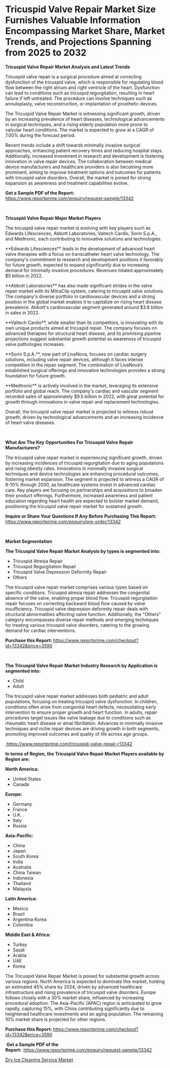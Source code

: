 <p><h1>Tricuspid Valve Repair Market Size Furnishes Valuable Information Encompassing Market Share, Market Trends, and Projections Spanning from 2025 to 2032</h1></p><p><strong>Tricuspid Valve Repair Market Analysis and Latest Trends</strong></p>
<p><p>Tricuspid valve repair is a surgical procedure aimed at correcting dysfunction of the tricuspid valve, which is responsible for regulating blood flow between the right atrium and right ventricle of the heart. Dysfunction can lead to conditions such as tricuspid regurgitation, resulting in heart failure if left untreated. The procedure can involve techniques such as annuloplasty, valve reconstruction, or implantation of prosthetic devices. </p><p>The Tricuspid Valve Repair Market is witnessing significant growth, driven by an increasing prevalence of heart diseases, technological advancements in surgical techniques, and a rising elderly population more prone to valvular heart conditions. The market is expected to grow at a CAGR of 7.00% during the forecast period. </p><p>Recent trends include a shift towards minimally invasive surgical approaches, enhancing patient recovery times and reducing hospital stays. Additionally, increased investment in research and development is fostering innovation in valve repair devices. The collaboration between medical device manufacturers and healthcare providers is also becoming more prominent, aiming to improve treatment options and outcomes for patients with tricuspid valve disorders. Overall, the market is poised for strong expansion as awareness and treatment capabilities evolve.</p></p>
<p><strong>Get a Sample PDF of the Report:&nbsp;</strong> <a href="https://www.reportprime.com/enquiry/request-sample/13342?utm_campaign=2724&utm_medium=2&utm_source=Github&utm_content=ia&utm_term=20032025&utm_id=tricuspid-valve-repair">https://www.reportprime.com/enquiry/request-sample/13342</a></p>
<p>&nbsp;</p>
<p><strong>Tricuspid Valve Repair Major Market Players</strong></p>
<p><p>The tricuspid valve repair market is evolving with key players such as Edwards Lifesciences, Abbott Laboratories, Valtech Cardio, Sorin S.p.A., and Medtronic, each contributing to innovative solutions and technologies. </p><p>**Edwards Lifesciences** leads in the development of advanced heart valve therapies with a focus on transcatheter heart valve technology. The company's commitment to research and development positions it favorably for future growth, expected to expand significantly due to increasing demand for minimally invasive procedures. Revenues totaled approximately $5 billion in 2022.</p><p>**Abbott Laboratories** has also made significant strides in the valve repair market with its MitraClip system, catering to tricuspid valve solutions. The company's diverse portfolio in cardiovascular devices and a strong position in the global market enables it to capitalize on rising heart disease prevalence. Abbott's cardiovascular segment generated around $3.8 billion in sales in 2022.</p><p>**Valtech Cardio**, while smaller than its competitors, is innovating with its own unique products aimed at tricuspid repair. The company focuses on advanced therapies for structural heart disease, and its promising pipeline projections suggest substantial growth potential as awareness of tricuspid valve pathologies increases. </p><p>**Sorin S.p.A.**, now part of LivaNova, focuses on cardiac surgery solutions, including valve repair devices, although it faces intense competition in the repair segment. The combination of LivaNova’s established surgical offerings and innovative technologies provides a strong foundation for future growth.</p><p>**Medtronic** is actively involved in the market, leveraging its extensive portfolio and global reach. The company's cardiac and vascular segment recorded sales of approximately $9.5 billion in 2022, with great potential for growth through innovations in valve repair and replacement technologies.</p><p>Overall, the tricuspid valve repair market is projected to witness robust growth, driven by technological advancements and an increasing incidence of heart valve diseases.</p></p>
<p>&nbsp;</p>
<p><strong>What Are The Key Opportunities For Tricuspid Valve Repair Manufacturers?</strong></p>
<p><p>The tricuspid valve repair market is experiencing significant growth, driven by increasing incidences of tricuspid regurgitation due to aging populations and rising obesity rates. Innovations in minimally invasive surgical techniques and device technologies are enhancing procedural outcomes, fostering market expansion. The segment is projected to witness a CAGR of 8-10% through 2030, as healthcare systems invest in advanced cardiac care. Key players are focusing on partnerships and acquisitions to broaden their product offerings. Furthermore, increased awareness and patient education regarding heart health are expected to bolster market demand, positioning the tricuspid valve repair market for sustained growth.</p></p>
<p><strong>Inquire or Share Your Questions If Any Before Purchasing This Report:</strong> <a href="https://www.reportprime.com/enquiry/pre-order/13342?utm_campaign=2724&utm_medium=2&utm_source=Github&utm_content=ia&utm_term=20032025&utm_id=tricuspid-valve-repair">https://www.reportprime.com/enquiry/pre-order/13342</a></p>
<p>&nbsp;</p>
<p><strong>Market Segmentation</strong></p>
<p><strong>The Tricuspid Valve Repair Market Analysis by types is segmented into:</strong></p>
<p><ul><li>Tricuspid Atresia Repair</li><li>Tricuspid Regurgitation Repair</li><li>Tricuspid Valve Depression Deformity Repair</li><li>Others</li></ul></p>
<p><p>The tricuspid valve repair market comprises various types based on specific conditions. Tricuspid atresia repair addresses the congenital absence of the valve, enabling proper blood flow. Tricuspid regurgitation repair focuses on correcting backward blood flow caused by valve insufficiency. Tricuspid valve depression deformity repair deals with structural abnormalities affecting valve function. Additionally, the "Others" category encompasses diverse repair methods and emerging techniques for treating various tricuspid valve disorders, catering to the growing demand for cardiac interventions.</p></p>
<p><strong>Purchase this Report:&nbsp;</strong><a href="https://www.reportprime.com/checkout?id=13342&price=3590&utm_campaign=2724&utm_medium=2&utm_source=Github&utm_content=ia&utm_term=20032025&utm_id=tricuspid-valve-repair">https://www.reportprime.com/checkout?id=13342&price=3590</a></p>
<p>&nbsp;</p>
<p><strong>The Tricuspid Valve Repair Market Industry Research by Application is segmented into:</strong></p>
<p><ul><li>Child</li><li>Adult</li></ul></p>
<p><p>The tricuspid valve repair market addresses both pediatric and adult populations, focusing on treating tricuspid valve dysfunction. In children, conditions often arise from congenital heart defects, necessitating early intervention to ensure proper growth and heart function. In adults, repair procedures target issues like valve leakage due to conditions such as rheumatic heart disease or atrial fibrillation. Advances in minimally invasive techniques and niche repair devices are driving growth in both segments, promoting improved outcomes and quality of life across age groups.</p></p>
<p><a href="https://www.reportprime.com/tricuspid-valve-repair-r13342?utm_campaign=2724&utm_medium=2&utm_source=Github&utm_content=ia&utm_term=20032025&utm_id=tricuspid-valve-repair">&nbsp;https://www.reportprime.com/tricuspid-valve-repair-r13342</a></p>
<p><strong>In terms of Region, the Tricuspid Valve Repair Market Players available by Region are:</strong></p>
<p>
    <p> <strong> North America: </strong>
        <ul>
            <li>United States</li>
            <li>Canada</li>
        </ul>
        </p> 
    <p> <strong> Europe: </strong>
        <ul>
            <li>Germany</li>
            <li>France</li>
            <li>U.K.</li>
            <li>Italy</li>
            <li>Russia</li>
        </ul>
        </p> 
    <p> <strong> Asia-Pacific: </strong>
        <ul>
            <li>China</li>
            <li>Japan</li>
            <li>South Korea</li>
            <li>India</li>
            <li>Australia</li>
            <li>China Taiwan</li>
            <li>Indonesia</li>
            <li>Thailand</li>
            <li>Malaysia</li>
        </ul>
        </p> 
    <p> <strong> Latin America: </strong>
        <ul>
            <li>Mexico</li>
            <li>Brazil</li>
            <li>Argentina Korea</li>
            <li>Colombia</li>
        </ul>
        </p> 
    <p> <strong> Middle East & Africa: </strong>
        <ul>
            <li>Turkey</li>
            <li>Saudi</li>
            <li>Arabia</li>
            <li>UAE</li>
            <li>Korea</li>
        </ul>
    </p>
    </p>
<p><p>The Tricuspid Valve Repair Market is poised for substantial growth across various regions. North America is expected to dominate this market, holding an estimated 45% share by 2024, driven by advanced healthcare infrastructure and rising prevalence of tricuspid valve disorders. Europe follows closely with a 30% market share, influenced by increasing procedural adoption. The Asia-Pacific (APAC) region is anticipated to grow rapidly, capturing 15%, with China contributing significantly due to heightened healthcare investments and an aging population. The remaining 10% market share is projected for other regions.</p></p>
<p><strong>Purchase this Report: </strong><a href="https://www.reportprime.com/checkout?id=13342&price=3590&utm_campaign=2724&utm_medium=2&utm_source=Github&utm_content=ia&utm_term=20032025&utm_id=tricuspid-valve-repair">https://www.reportprime.com/checkout?id=13342&price=3590</a></p>
<p>&nbsp;<strong>Get a Sample PDF of the Report:&nbsp;&nbsp;</strong><a href="https://www.reportprime.com/enquiry/request-sample/13342?utm_campaign=2724&utm_medium=2&utm_source=Github&utm_content=ia&utm_term=20032025&utm_id=tricuspid-valve-repair">https://www.reportprime.com/enquiry/request-sample/13342</a></p>
<p><strong></strong></p>
<p><p><a href="https://github.com/waverlyam689/Market-Research-Report-List-1/blob/main/dry-ice-cleaning-service-market.md?utm_campaign=2724&utm_medium=2&utm_source=Github&utm_content=ia&utm_term=20032025&utm_id=tricuspid-valve-repair">Dry Ice Cleaning Service Market</a></p></p>